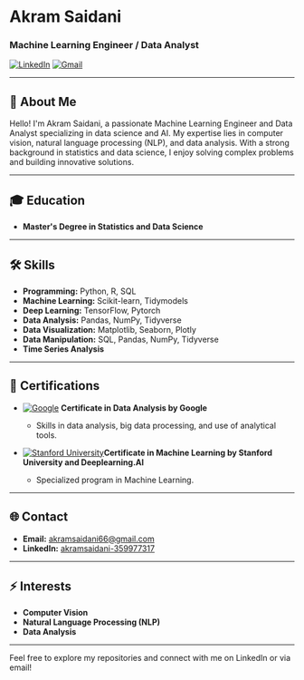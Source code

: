 # Akram Saidani

### Machine Learning Engineer / Data Analyst

[![LinkedIn](https://img.shields.io/badge/LinkedIn-blue?style=flat&logo=linkedin)](https://www.linkedin.com/in/akram-saidani-359977317/)
[![Gmail](https://img.shields.io/badge/Gmail-red?style=flat&logo=gmail)](mailto:akramsaidani66@gmail.com)

---

## 👋 About Me

Hello! I'm Akram Saidani, a passionate Machine Learning Engineer and Data Analyst specializing in data science and AI. My expertise lies in computer vision, natural language processing (NLP), and data analysis. With a strong background in statistics and data science, I enjoy solving complex problems and building innovative solutions.

---

## 🎓 Education

- **Master's Degree in Statistics and Data Science**

---

## 🛠️ Skills

- **Programming:** Python, R, SQL
- **Machine Learning:** Scikit-learn, Tidymodels
- **Deep Learning:** TensorFlow, Pytorch
- **Data Analysis:** Pandas, NumPy, Tidyverse
- **Data Visualization:** Matplotlib, Seaborn, Plotly
- **Data Manipulation:** SQL, Pandas, NumPy, Tidyverse
- **Time Series Analysis**

---

## 🌟 Certifications

- [![Google](https://img.shields.io/badge/Google-blue?style=flat&logo=google)](https://coursera.org/share/9d347c821c83e43bcedaa0c9eb426c6e) **Certificate in Data Analysis by Google** 
  - Skills in data analysis, big data processing, and use of analytical tools.

- [![Stanford University](https://img.shields.io/badge/Stanford%20University-red?style=flat&logo=stanford-university)](https://coursera.org/share/04a420acd82215a354c801fbc54c3f2b)**Certificate in Machine Learning by Stanford University and Deeplearning.AI** 
  - Specialized program in Machine Learning.

---

## 🌐 Contact

- **Email:** [akramsaidani66@gmail.com](mailto:akramsaidani66@gmail.com)
- **LinkedIn:** [akramsaidani-359977317](https://www.linkedin.com/in/akram-saidani-359977317/)

---

## ⚡ Interests

- **Computer Vision**
- **Natural Language Processing (NLP)**
- **Data Analysis**

---

Feel free to explore my repositories and connect with me on LinkedIn or via email!
